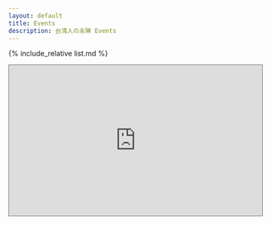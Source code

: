 ```yaml
---
layout: default
title: Events
description: 台湾人の永琳 Events
---
```


{% include_relative list.md %}

<iframe src="https://calendar.google.com/calendar/embed?height=300&wkst=1&bgcolor=%234285F4&ctz=Asia%2FTaipei&showNav=1&showPrint=0&showTabs=1&showCalendars=0&showTz=1&title=%E5%8F%B0%E6%B9%BE%E4%BA%BA%E3%81%AE%E6%B0%B8%E7%90%B3%20Events&showTitle=0&showDate=1&mode=AGENDA&hl=en_US&src=MGRhcHZ2MXQybGRtNXNmYWJxMHZtczJqdjRAZ3JvdXAuY2FsZW5kYXIuZ29vZ2xlLmNvbQ&color=%230019aa" style="border:solid 1px #777" width="100%" height="300" frameborder="0" scrolling="no"></iframe>
